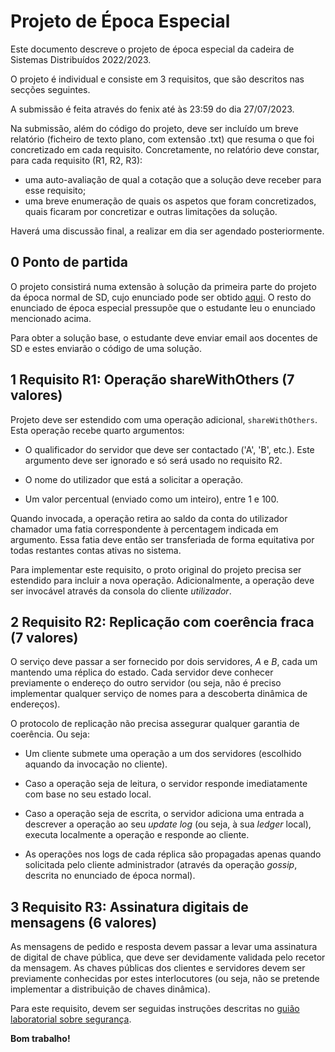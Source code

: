 Projeto de Época Especial
================ 

Este documento descreve o projeto de época especial da cadeira de Sistemas Distribuídos 2022/2023.

O projeto é individual e consiste em 3 requisitos, que são descritos nas secções seguintes.

A submissão é feita através do fenix até às 23:59 do dia 27/07/2023.

Na submissão, além do código do projeto, deve ser incluído um breve relatório (ficheiro de texto plano, com extensão .txt) que resuma o que foi concretizado em cada requisito. Concretamente, no relatório deve constar, para cada requisito (R1, R2, R3):

- uma auto-avaliação de qual a cotação que a solução deve receber para esse requisito;
- uma breve enumeração de quais os aspetos que foram concretizados, quais ficaram por concretizar e outras limitações da solução.

Haverá uma discussão final, a realizar em dia ser agendado posteriormente.




0 Ponto de partida
------------

O projeto consistirá numa extensão à solução da primeira parte do projeto da época normal de SD, cujo enunciado pode ser obtido [aqui](https://github.com/tecnico-distsys/DistLedger).
O resto do enunciado de época especial pressupõe que o estudante leu o enunciado mencionado acima.

Para obter a solução base, o estudante deve enviar email aos docentes de SD e estes enviarão o código de uma solução.


1 Requisito R1: Operação shareWithOthers (7 valores)
------------------------

Projeto deve ser estendido com uma operação adicional, `shareWithOthers`.
Esta operação recebe quarto argumentos: 

- O qualificador do servidor que deve ser contactado ('A', 'B', etc.). Este argumento deve ser ignorado e só será usado no requisito R2.

- O nome do utilizador que está a solicitar a operação.

- Um valor percentual (enviado como um inteiro), entre 1 e 100.

Quando invocada, a operação retira ao saldo da conta do utilizador chamador uma fatia correspondente à percentagem indicada em argumento. 
Essa fatia deve então ser transferiada de forma equitativa por todas restantes contas ativas no sistema.

Para implementar este requisito, o proto original do projeto precisa ser estendido para incluir a nova operação.
Adicionalmente, a operação deve ser invocável através da consola do cliente *utilizador*.


2 Requisito R2: Replicação com coerência fraca (7 valores)
------------------------


O serviço deve passar a ser fornecido por dois servidores, *A* e *B*, 
cada um mantendo uma réplica do estado. Cada servidor deve conhecer previamente o endereço do outro servidor (ou seja, não é preciso implementar qualquer serviço de nomes para a descoberta dinâmica de endereços).

O protocolo de replicação não precisa assegurar qualquer garantia de coerência. 
Ou seja:

- Um cliente submete uma operação a um dos servidores (escolhido aquando da invocação no cliente).

- Caso a operação seja de leitura, o servidor responde imediatamente com base no seu estado local.

- Caso a operação seja de escrita, o servidor adiciona uma entrada a descrever a operação ao seu *update log* (ou seja, à sua *ledger* local), executa localmente a operação e responde ao cliente.

- As operações nos logs de cada réplica são propagadas apenas quando solicitada pelo cliente administrador (através da operação 
*gossip*, descrita no enunciado de época normal).


3 Requisito R3: Assinatura digitais de mensagens (6 valores)
------------------------

As mensagens de pedido e resposta devem passar a levar uma assinatura de 
digital de chave pública, que deve ser devidamente validada pelo recetor da mensagem.
As chaves públicas dos clientes e servidores devem ser previamente 
conhecidas por estes interlocutores (ou seja, não se pretende implementar a distribuição de chaves dinâmica).

Para este requisito, devem ser seguidas instruções descritas no [guião laboratorial sobre segurança](https://tecnico-distsys.github.io/07-security/index.html).



**Bom trabalho!**
 
